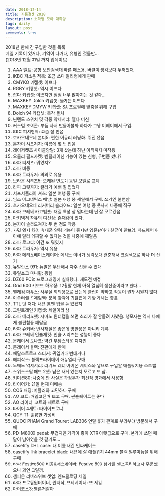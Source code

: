 ```yaml
---
date: 2018-12-14
title: 지름결산 2018
description: 소확행 모아 대확망
tags: daily
layout: post
comments: true
---
```


2018년 한해 간 구입한 것들 목록  
메일 기록이 있거나, 기억이 나거나, 유형인 것들만...  
(2018년 12월 31일 까지 업데이트)

1. AAA 벨트: 공항 보안검색대 빠른 패스용. 버클이 생각보다 두꺼웠다.
2. iKBC 저소음 적축: 조금 쓰다 윌리형에게 판매
3. CMYKO 키캡셋: 이쁘다
4. RGBY 키캡셋: 역시 이쁘다
5. 잡다 키캡셋: 이쁘지만 점점 너무 많아지는 것 같다...
6. MAXKEY Dolch 키캡셋: 돌치는 이쁘다
7. MAXKEY CMYW 키캡셋: SA 프로필에 맞춤을 위해 구입
8. Dolch 94 키캡셋: 측각 돌치
9. 닌텐도 스위치 및 각종 악세서리: 젤다 머신
10. 커스텀 조이콘: 부품 사서 만들어볼까 하다가 그냥 이베이에서 구입.
11. SSC 피셔맨백: 요즘 잘 안씀
12. 호카오네오네 본디5: 편한 어글리 러닝화. 뛰진 않음
13. 본자이 샤크져지: 여름에 몇 번 입음
14. 레이저캣츠 사이클양말: 3개 샀는데 하난 아직까지 미착용
15. 오클리 필드자켓: 벤틸레이션 기능이 있는 신형, 두번쯤 썼나?
16. 라파 티셔츠: 뭐였지?
17. 라파 비동
18. 라파 트라우저: 의외로 유용
19. 브라운 시리즈5: 오래된 면도기 동일 모델로 교체
20. 라파 크릿저지: 컬러가 예뻐 잘 입었다
21. 서프서플라이 셔츠: 일본 여행 중 구매
22. 빔즈 아크테릭스 배낭: 일본 여행 중 세일해서 구매. 쓰기엔 불편함
23. 호카오네오네 리커버리 슬라이드: 일본 여행 중 못사서 나중에 직구
24. 라파 브레베 카고빕숏: 재질 특성 상 덥다는데 난 잘 모르겠음
25. 아키텍쳐 자유의 여신상: 존재감이 있다.
26. 본자이 솔리드져지: 두 번 정도 착용
27. 가민 엣지 130: 휴대폰 알림 기능이 좋지만 영문판이라 한글이 안보임. 하드웨어가 아예 달라 어찌할 수 없다는 것을 나중에 깨달음
28. 라파 로고티: 이건 또 뭐였지
29. 라파 트라우저: 역시 유용
30. 라파 메리노베이스레이어: 메리노 이너가 생각보다 괜춘해서 크림색으로 하나 더 산거
31. 뉴발란스 991: 뉴발은 무난해서 자주 신을 수 있다
32. 듀얼쇼크 미니휠: 똥템
33. DZ60 PCB: 프로그래밍에 실패했다. 재도전 예정
34. Grid 600 키보드 하우징: 12월말 현재 아직 열심히 생산중이라고 한다...
35. 엘레컴 마우스: 사무실 회의용으로 샀는데 클립이 약하고 작동이 뭔가 시원치 않다
36. 아우터쉘 프레임백: 분리 장착이 귀찮은데 가방 자체는 좋음
37. TTL 닷 저지: 내년 봄엔 입을 수 있겠지
38. 그린트레인 키캡셋: 세일이라 삼
39. 라파 메리노햇: 시마노 윈터캡을 쓰면 소리가 잘 안들려 사봤음. 챙모자는 역시 나에게 불편함을 깨달음
40. 라파 슈커버: 반사재질은 좋은데 방한용은 아니라 계륵
41. 라파 브레베 인슐재킷: 인슐 시리즈는 성능이 좋다
42. 문레이서 모나크: 약간 부담스러운 디자인
43. 문레이서 블랙: 진환에게 판매
44. 페달스트로크 스티커: 귀엽거나 변태거나
45. 해피삭스: 블랙프라이데이 애뉴얼리 구매
46. 노매드 악세서리: 러기드 레더 아이폰 케이스와 앞으로 구입할 애플워치용 스트랩
47. 스위스스탑 패드 2셋: 남은 새거 있는지 모르고 또 삼.
48. 키미션80: 나중에 안 사실은 하정우가 최신작 영화에서 사용함
49. 타이어키: 21일 현재 미배송
50. COS 패딩: 머플러와 고민하다 구매
51. AO 코트: 재입고된거 보고 구매. 씬슐레이트는 좋다
52. AO 라이너: 코트와 세트로 구매
53. 타이어 4세트: 타이어프로냐
54. QCY T1: 훌륭한 가성비
55. QUOC PHAM Grand Tourer: LAB306 연말 휴가 관계로 부랴부랴 방문해서 구매
56. PD-M8000 pedal: 무겁지만 가격이 좋아 XTR 아랫급으로 구매. 본가에 쓰던 페달이 남아있을 것 같기도...
57. casetify DHL case: 내 이름 새긴 인싸케이스
58. casetify link bracelet black: 내년에 살 애플워치 44mm 블랙 알루미늄을 위해 구매
59. 라파 Festive500 비동&애스세이버: Festive 500 참가를 셀프독려하고자 주문했으나 과연 그럴까.
60. 챔피온 리버스위브 셋업: 엔드클로딩 세일
61. 라파 프로팀원터이너, 윈터삭, 브레베이너: 또 세일
62. 아이코스3: 별론거같아
